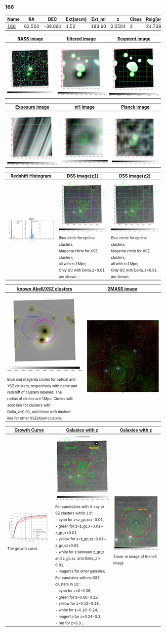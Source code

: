 <div STYLE="page-break-after: always;"></div>

### 166

|Name          |RA          |DEC      | Ext[arcm] | Ext_ml | z    | Class| Rsig[arcmin] | CRsig[c/s] | CR500[c/s] | R500[Mpc] |L500[erg/s]|F500[erg/s/cm^2]| M500[Msun]|Tx[keV]|beta|GC(XSZ,Delta_z<0.01)| GC(OPT,Delta_z<0.01)|GC|alias|
|--------------|------------|------------|---|---|-----------|--------|------|------|----|----|----|----|----|----|----|----|----|----|---|
|[166](script/166.md)     | 63.500       | -38.091       | 1.52    | 183.60   | 0.0504 | 2   | 21.738 |0.660 |0.626 |0.857 |7.117e+43 |1.184e-11 |1.876e+14 |3.207 |0.605 |Tar, |N, |Tar, |k120|

|[RASS image](../image/166/166_img.pdf)|[filtered image](../image/166/166_fil.pdf)|[Segment image](../image/166/166_seg.pdf)|
|-------------------|--------------------|-------------------|
| <img src="../image/166/166_img.png" width="300">  | <img src="../image/166/166_fil.png" width="300">   | <img src="../image/166/166_seg.png" width="300">  |

|[Exposure image](../image/166/166_mex.pdf)| [nH image](../image/166/166_nh.pdf)| [Planck image](../image/166/166_p.pdf)|
|-------------------|--------------------|-------------------|
|<img src="../image/166/166_mex.png" width="300">   | <img src="../image/166/166_nh.png" width="300">    | <img src="../image/166/166_p.png" width="300"> |

|[Redshift Histogram](../image/166/166_zg.pdf) | [DSS image(z1)](../image/166/166_dss_z1.pdf)      |  [DSS image(z2)](../image/166/166_dss_z2.pdf)    |
|-------------------|--------------------|-------------------|
|<img src="../image/166/166_zg.png" width="300"> |<img src="../image/166/166_dss_z1.png" width="300"> <sub><br>Blue circle for optical clusters; <br>Magenta circle for XSZ clusters; <br>all with r=1Mpc; <br>Only GC with Delta_z<0.01 are shown. </sub>| <img src="../image/166/166_dss_z2.png" width="300"><sub><br>Blue circle for optical clusters; <br>Magenta circle for XSZ clusters; <br>all with r=1Mpc; <br>Only GC with Delta_z<0.01 are shown. </sub> |

|[known Abell/XSZ clusters](../image/166/166_m.pdf) | [2MASS image](../image/166/166_2mass.pdf)      |
|-------------------|-------------------|
|<img src=../image/166/166_m.png width="300"> <sub><br>Blue and magenta circles for optical and <br>XSZ clusters, respectively with name and <br>redshift of clusters labelled. The <br>radius of circles are 1Mpc. Circles with <br>solid line for clusters with <br>Delta_z<0.01, and those with dashed <br>line for other XSZ/Abell clusters.        </sub>|<img src="../image/166/166_2mass.png" width="300">  |

|[Growth Curve](../image/166/166_gca_all.png) |[Galaxies with z](../image/166/166_opt_ned.pdf) |[Galaxies with z](../image/166/166_opt_ned_zoom.pdf) |
|-------------------|-------------------|-------------------|
| <img src="../image/166/166_gca_all.png" width="300"> <sub><br>The growth curve.</sub>| <img src=../image/166/166_opt_ned.png width="300"> <br><sub> For candidates with X-ray or SZ clusters within 10': <br> - cyan for z<z_gc,xsz-0.01, <br> - green for z=z_gc,x-0.01~ z_gc,x+0.01, <br> - yellow for z=z_gc,sz-0.01~ z_gc,sz+0.01, <br> - white for z between z_gc,x and z_gc,sz, and Delta_z > 0.01, <br> - magenta for other galaxies; <br>For candiates with no XSZ clusters in 10': <br> - cyan for z=0-0.06, <br> - green for z=0.06-0.12, <br> - yellow for z=0.12-0.18, <br> - white for z=0.18-0.24, <br> - magenta for z=0.24-0.3, <br> - red for z>0.3 ;  </sub>|<img src=../image/166/166_opt_ned_zoom.png width="300">  <br><sub> Zoom-in image of the left image</sub>|




